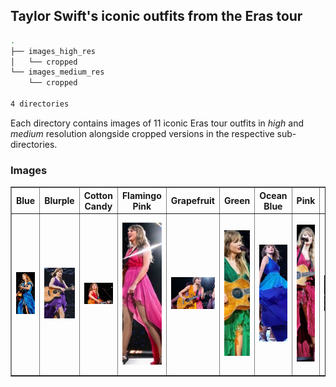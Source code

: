 ## Taylor Swift's iconic outfits from the Eras tour

```bash
.
├── images_high_res
│   └── cropped
└── images_medium_res
    └── cropped

4 directories
```

Each directory contains images of 11 iconic Eras tour outfits in *high* and *medium* resolution alongside cropped versions in the respective sub-directories.


### Images

<table border="1">
    <tr>
        <th>Blue</th>
        <th>Blurple</th>
        <th>Cotton Candy</th>
        <th>Flamingo Pink</th>
        <th>Grapefruit</th>
        <th>Green</th>
        <th>Ocean Blue</th>
        <th>Pink</th>
        <th>Popsicle</th>
        <th>Sunset Orange</th>
        <th>Yellow</th>
    </tr>
    <tr>
        <td><img src="https://github.com/cmjt/studyinswift/blob/main/dress_images/images_medium_res/cropped/blue.jpg?raw=true" width="100"></td>
        <td><img src="https://github.com/cmjt/studyinswift/blob/main/dress_images/images_medium_res/cropped/blurple.jpg?raw=true" width="100"></td>
        <td><img src="https://github.com/cmjt/studyinswift/blob/main/dress_images/images_medium_res/cropped/cotton_candy.jpg?raw=true" width="100"></td>
        <td><img src="https://github.com/cmjt/studyinswift/blob/main/dress_images/images_medium_res/cropped/flamingo_pink.jpg?raw=true" width="100"></td>
        <td><img src="https://github.com/cmjt/studyinswift/blob/main/dress_images/images_medium_res/cropped/grapefruit.jpg?raw=true" width="100"></td>
        <td><img src="https://github.com/cmjt/studyinswift/blob/main/dress_images/images_medium_res/cropped/green.jpg?raw=true" width="100"></td>
        <td><img src="https://github.com/cmjt/studyinswift/blob/main/dress_images/images_medium_res/cropped/ocean_blue.jpg?raw=true" width="100"></td>
        <td><img src="https://github.com/cmjt/studyinswift/blob/main/dress_images/images_medium_res/cropped/pink.jpg?raw=true" width="100"></td>
        <td><img src="https://github.com/cmjt/studyinswift/blob/main/dress_images/images_medium_res/cropped/popsicle.jpg?raw=true" width="100"></td>
        <td><img src="https://github.com/cmjt/studyinswift/blob/main/dress_images/images_medium_res/cropped/sunset_orange.jpg?raw=true" width="100"></td>
        <td><img src="https://github.com/cmjt/studyinswift/blob/main/dress_images/images_medium_res/cropped/yellow.jpg?raw=true" width="100"></td>
    </tr>
</table>


